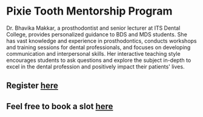 # Pixie Tooth Mentorship Program

Dr. Bhavika Makkar, a prosthodontist and senior lecturer at ITS Dental College, provides personalized guidance to BDS and MDS students. She has vast knowledge and experience in prosthodontics, conducts workshops and training sessions for dental professionals, and focuses on developing communication and interpersonal skills. Her interactive teaching style encourages students to ask questions and explore the subject in-depth to excel in the dental profession and positively impact their patients' lives.

## Register [here](https://docs.google.com/forms/d/e/1FAIpQLScOamao3q3mZOBEj70KSuFlL3-JZwSHh7sgpQotzqwSphFCZw/viewform)

## Feel free to book a slot [here](https://topmate.io/pixie_tooth_mentor)
